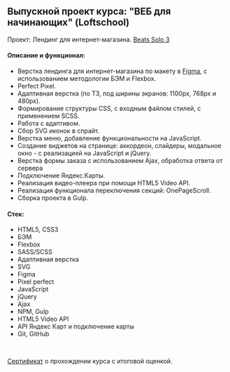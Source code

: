 ## Выпускной проект курса: "ВЕБ для начинающих" (Loftschool)

Проект: Лендинг для интернет-магазина.
[Beats Solo 3](https://kalinin-vlad.github.io/Beats/dist/)

#### Описание и функционал:

- Верстка лендинга для интернет-магазина по макету в [Figma](https://www.figma.com/design/a5yNvxnqpYHBtbaqVBzbLM/Beats?node-id=0-1&t=KPhbatAuTeyV8WbJ-0), с использованием методологии БЭМ и Flexbox.
- Perfect Pixel.
- Адаптивная верстка (по ТЗ, под ширины экранов: 1100px, 768px и 480px).
- Формирование структуры CSS, с входным файлом стилей, с применением SCSS.
- Работа с адаптивом.
- Сбор SVG иконок в спрайт.
- Верстка меню, добавление функциональности на JavaScript.
- Создание виджетов на странице: аккордеон, слайдеры, модальное окно - с реализацией на JavaScript и jQuery.
- Верстка формы заказа с использованием Ajax, обработка ответа от сервера
- Подключение Яндекс.Карты.
- Реализация видео-плеера при помощи HTML5 Video API.
- Реализация функционала переключения секций: OnePageScroll.
- Сборка проекта в Gulp.

#### Стек:
- HTML5, CSS3
- БЭМ
- Flexbox
- SASS/SCSS
- Адаптивная верстка
- SVG
- Figma
- Pixel perfect
- JavaScript
- jQuery
- Ajax
- NPM, Gulp
- HTML5 Video API
- API Яндекс Карт и подключение карты
- Git, GitHub

<br>
<p><a href="https://loftschool.com/diploma/EA1654169999/ru/pdf">Сертификат</a> о прохождении курса с итоговой оценкой.</p>
